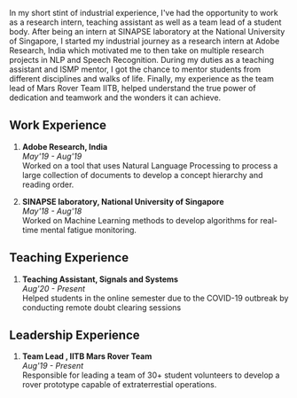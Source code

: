 In my short stint of industrial experience, I've had the opportunity to work as a research intern, teaching assistant as well as a team lead of a student body. After being an intern at SINAPSE laboratory at the National University of Singapore, I started my industrial journey as a research intern at Adobe Research, India which motivated me to then take on multiple research projects in NLP and Speech Recognition. During my duties as a teaching assistant and ISMP mentor, I got the chance to mentor students from different disciplines and walks of life. Finally, my experience as the team lead of Mars Rover Team IITB, helped understand the true power of dedication and teamwork and the wonders it can achieve.

## Work Experience  

1. **Adobe Research, India**   
    *May'19 - Aug'19*  
    Worked on a tool that uses Natural Language Processing to process a large collection of documents to develop a concept hierarchy and reading order.

2. **SINAPSE laboratory, National University of Singapore**  
    *May'18 - Aug'18*  
    Worked on Machine Learning methods to develop algorithms for real-time mental fatigue monitoring.

## Teaching Experience

1. **Teaching Assistant, Signals and Systems**  
    *Aug'20 - Present*  
    Helped students in the online semester due to the COVID-19 outbreak by conducting remote doubt clearing sessions


##  Leadership Experience  

1. **Team Lead , IITB Mars Rover Team**  
    *Aug'19 - Present*  
    Responsible for leading a team of 30+ student volunteers to develop a rover prototype capable of extraterrestial operations.
